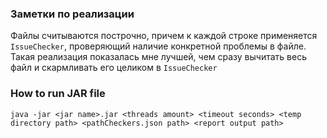 ### Заметки по реализации

Файлы считываются построчно, причем к каждой строке
применяется `IssueChecker`, проверяющий наличие 
конкретной проблемы в файле. 
Такая реализация показалась мне лучшей, чем сразу
вычитать весь файл и скармливать его целиком в `IssueChecker`

### How to run JAR file

`java -jar <jar name>.jar <threads amount> <timeout seconds> <temp directory path> <pathCheckers.json path> <report output path>`
